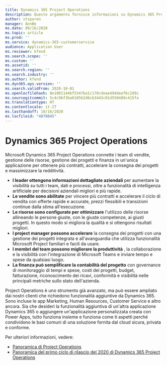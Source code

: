 ```yaml
---
title: Dynamics 365 Project Operations
description: Questo argomento fornisce informazioni su Dynamics 365 Project Operations.
author: stsporen
manager: AnnBe
ms.date: 09/16/2020
ms.topic: article
ms.prod: ''
ms.service: dynamics-365-customerservice
audience: Application User
ms.reviewer: kfend
ms.search.scope: ''
ms.custom: ''
ms.assetid: ''
ms.search.region: ''
ms.search.industry: ''
ms.author: kfend
ms.dyn365.ops.version: ''
ms.search.validFrom: 2020-10-01
ms.openlocfilehash: 8e1001144bf5347ba1c170cdeae494deef6c2d9c
ms.sourcegitcommit: 5c4c9bf3ba018562d6cb3443c01d550489c415fa
ms.translationtype: HT
ms.contentlocale: it-IT
ms.lasthandoff: 10/16/2020
ms.locfileid: "4078845"
---
```

# <a name="dynamics-365-project-operations"></a>Dynamics 365 Project Operations

Microsoft Dynamics 365 Project Operations connette i team di vendite, gestione delle risorse, gestione dei progetti e finanza in un'unica applicazione per ottenere più contratti, accelerare la consegna dei progetti e massimizzare la redditività.

-   **I leader ottengono informazioni dettagliate aziendali** per aumentare la visibilità su tutti i team, dati e processi, oltre a funzionalità di intelligenza artificiale per decisioni aziendali migliori e più rapide.
-   **Le vendite sono abilitate** per vincere più contratti e accelerare il ciclo di vendita con offerte rapide e accurate, prezzi flessibili e transizioni continue dalla stima all'esecuzione.
-   **Le risorse sono configurate per ottimizzare** l'utilizzo delle risorse allineando le persone giuste, con le giuste competenze, ai giusti progetti. In questo modo si migliora la qualità e si ottengono risultati migliori.
-   **I project manager possono accelerare** la consegna dei progetti con una gestione dei progetti integrata e all'avanguardia che utilizza funzionalità Microsoft Project familiari e facili da usare.
-   **I membri del team possono migliorare la produttività** , la collaborazione e la visibilità con l'integrazione di Microsoft Teams e inviare tempo e spese da qualsiasi luogo.
-   **La finanza può semplificare la contabilità del progetto** con governance di monitoraggio di tempi e spese, costi dei progetti, budget, fatturazione, riconoscimento dei ricavi, conformità e visibilità nelle principali metriche sullo stato dell'azienda.

Project Operations è uno strumento già avanzato, ma può essere ampliato dai nostri clienti che richiedono funzionalità aggiuntive da Dynamics 365. Sono incluse le app Marketing, Human Resources, Customer Service e altro ancora. Sia che desideri la funzionalità aggiuntiva di un'altra applicazione Dynamics 365 o aggiungere un'applicazione personalizzata creata con Power Apps, tutto funziona insieme e funziona come ti aspetti perché condividono le basi comuni di una soluzione fornita dal cloud sicura, privata e conforme.

Per ulteriori informazioni, vedere:

- [Panoramica di Project Operations](https://dynamics.microsoft.com/en-us/project-operations/overview/)
- [Panoramica del primo ciclo di rilascio del 2020 di Dynamics 365 Project Operations](https://docs.microsoft.com/dynamics365-release-plan/2020wave1/dynamics365-project-operations/)

